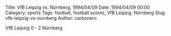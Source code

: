 Title: VfB Leipzig vs. Nürnberg, 1994/04/09
Date: 1994/04/09 00:00
Category: sports
Tags: football, football scores, VfB Leipzig, Nürnberg
Slug: vfb-leipzig-vs-nurnberg
Author: carbonero


VfB Leipzig 0 - 2 Nürnberg
